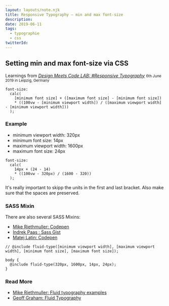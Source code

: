 ```yaml
---
layout: layouts/note.njk
title: Responsive Typography – min and max font-size
description:
date: 2019-06-11
tags:
  - typographie
  - css
twitterId:
---
```

## Setting min and max font-size via CSS

Learnings from [*Design Meets Code LAB: #Responsive Typography*](https://design-meets-code.org/blog/post/responsive-typography)
<small>6th June 2019 in Leipzig, Germany</small>

```
font-size:
  calc(
    [minimum font size] + ([maximum font size] - [minimum font size])
    * ((100vw - [minimum viewport width]) / ([maximum viewport width] - [minimum viewport width]))
  );
```

### Example

- minimum viewport width: 320px
- minimum font size: 14px
- maximum viewport width: 1600px
- maximum font size: 24px

```
font-size:
  calc(
    14px + (24 - 14)
    * ((100vw - 320px) / (1600 - 320))
  );
```

It's really important to skipp the units in the first and last bracket.
Also make sure that the spaces are preserved.

### SASS Mixin

There are also several SASS Mixins:

- [Mike Riethmuller: Codepen](https://codepen.io/MadeByMike/pen/vNrvdZ)
- [Indrek Paas : Sass Gist](https://www.sassmeister.com/gist/7f22e44ace49b5124eec)
- [Matej Latin: Codepen](https://codepen.io/matejlatin/pen/dEXQmG)

```
// @include fluid-type([minimum viewport width], [maximum viewport width], [minimum font size], [maximum font size]);

body {
  @include fluid-type(320px, 1600px, 14px, 24px);
}
```

### Read More

- [Mike Riethmuller: Fluid typography examples](https://www.madebymike.com.au/writing/fluid-type-calc-examples/)
- [Geoff Graham: Fluid Typography](https://css-tricks.com/snippets/css/fluid-typography/)

